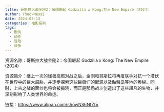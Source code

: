 ```yaml
---
title: 哥斯拉大战金刚2：帝国崛起 Godzilla x Kong:The New Empire (2024)
author: Theo-Messi
date: 2024-05-13
categories: 电影系列
tags:
  - 剧情
  - 动作
  - 冒险
  - 战争
---
```


资源名称：哥斯拉大战金刚2：帝国崛起 Godzilla x Kong: The New Empire (2024)

资源简介：继上一次的怪兽高燃对战之后，金刚和哥斯拉将再度联手对抗一个潜伏在世界中的巨大威胁，并逐步探索这些巨兽们的起源以及骷髅岛等地的奥秘。同时，上古之战的面纱也将会被揭晓，而正是那场战斗创造出了这些超凡的生物，并深刻影响了人类世界的命运。

链接：https://www.alipan.com/s/jowNS6NtZbr
